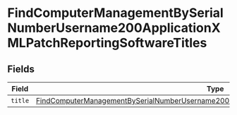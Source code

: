 # FindComputerManagementBySerialNumberUsername200ApplicationXMLPatchReportingSoftwareTitles


## Fields

| Field                                                                                                                                                                                                                       | Type                                                                                                                                                                                                                        | Required                                                                                                                                                                                                                    | Description                                                                                                                                                                                                                 |
| --------------------------------------------------------------------------------------------------------------------------------------------------------------------------------------------------------------------------- | --------------------------------------------------------------------------------------------------------------------------------------------------------------------------------------------------------------------------- | --------------------------------------------------------------------------------------------------------------------------------------------------------------------------------------------------------------------------- | --------------------------------------------------------------------------------------------------------------------------------------------------------------------------------------------------------------------------- |
| `title`                                                                                                                                                                                                                     | [FindComputerManagementBySerialNumberUsername200ApplicationXMLPatchReportingSoftwareTitlesTitle](../../models/operations/findcomputermanagementbyserialnumberusername200applicationxmlpatchreportingsoftwaretitlestitle.md) | :heavy_minus_sign:                                                                                                                                                                                                          | N/A                                                                                                                                                                                                                         |
